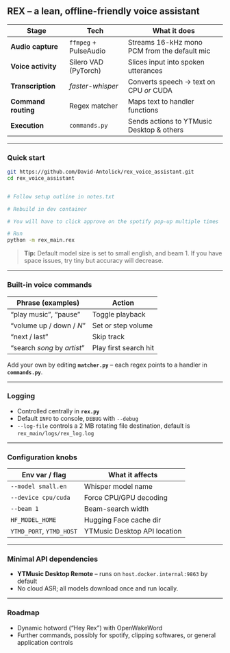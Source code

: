 ## REX – a lean, offline-friendly voice assistant

| Stage               | Tech                  | What it does                                 |
| ------------------- | --------------------- | -------------------------------------------- |
| **Audio capture**   | `ffmpeg` + PulseAudio | Streams 16-kHz mono PCM from the default mic |
| **Voice activity**  | Silero VAD (PyTorch)  | Slices input into spoken utterances          |
| **Transcription**   | *faster-whisper*      | Converts speech → text on CPU *or* CUDA      |
| **Command routing** | Regex matcher         | Maps text to handler functions               |
| **Execution**       | `commands.py`         | Sends actions to YTMusic Desktop & others    |

---

### Quick start

```bash
git https://github.com/David-Antolick/rex_voice_assistant.git
cd rex_voice_assistant


# Follow setup outline in notes.txt

# Rebuild in dev container

# You will have to click approve on the spotify pop-up multiple times

# Run 
python -m rex_main.rex
```

> **Tip:** Default model size is set to small english, and beam 1.  If you have space issues, try tiny but accuracy will decrease.
---

### Built-in voice commands

| Phrase (examples)           | Action                |
| --------------------------- | --------------------- |
| “play music”, “pause”       | Toggle playback       |
| “volume up / down / *N*”    | Set or step volume    |
| “next / last”               | Skip track            |
| “search *song* by *artist*” | Play first search hit |

Add your own by editing **`matcher.py`** – each regex points to a handler in **`commands.py`**.

---

### Logging

* Controlled centrally in **`rex.py`**
* Default `INFO` to console, `DEBUG` with `--debug`
* `--log-file` controls a 2 MB rotating file destination, default is `rex_main/logs/rex_log.log`


---

### Configuration knobs

| Env var / flag           | What it affects              |
| ------------------------ | ---------------------------- |
| `--model small.en`       | Whisper model name           |
| `--device cpu/cuda`           | Force CPU/GPU decoding           |
| `--beam 1`               | Beam-search width            |
| `HF_MODEL_HOME`          | Hugging Face cache dir       |
| `YTMD_PORT`, `YTMD_HOST` | YTMusic Desktop API location |

---

### Minimal API dependencies

* **YTMusic Desktop Remote** – runs on `host.docker.internal:9863` by default
* No cloud ASR; all models download once and run locally.

---

### Roadmap

* Dynamic hotword (“Hey Rex”) with OpenWakeWord
* Further commands, possibly for spotify, clipping softwares, or general application controls


